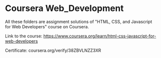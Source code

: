 # Coursera Web_Development

All these folders are assignment solutions of "HTML, CSS, and Javascript for Web Developers" course on Coursera.

Link to the course: https://www.coursera.org/learn/html-css-javascript-for-web-developers

Certificate: coursera.org/verify/38ZBVLNZZ3XR
